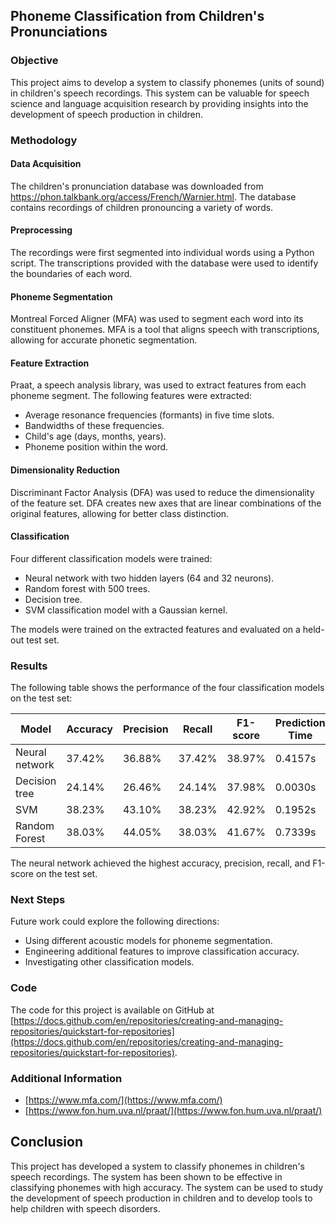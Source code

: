 ## Phoneme Classification from Children's Pronunciations

### Objective

This project aims to develop a system to classify phonemes (units of sound) in children's speech recordings. This system can be valuable for speech science and language acquisition research by providing insights into the development of speech production in children.

### Methodology

#### Data Acquisition

The children's pronunciation database was downloaded from https://phon.talkbank.org/access/French/Warnier.html. The database contains recordings of children pronouncing a variety of words.

#### Preprocessing

The recordings were first segmented into individual words using a Python script. The transcriptions provided with the database were used to identify the boundaries of each word.

#### Phoneme Segmentation

Montreal Forced Aligner (MFA) was used to segment each word into its constituent phonemes. MFA is a tool that aligns speech with transcriptions, allowing for accurate phonetic segmentation.

#### Feature Extraction

Praat, a speech analysis library, was used to extract features from each phoneme segment. The following features were extracted:

* Average resonance frequencies (formants) in five time slots.
* Bandwidths of these frequencies.
* Child's age (days, months, years).
* Phoneme position within the word.

#### Dimensionality Reduction

Discriminant Factor Analysis (DFA) was used to reduce the dimensionality of the feature set. DFA creates new axes that are linear combinations of the original features, allowing for better class distinction.

#### Classification

Four different classification models were trained:

* Neural network with two hidden layers (64 and 32 neurons).
* Random forest with 500 trees.
* Decision tree.
* SVM classification model with a Gaussian kernel.

The models were trained on the extracted features and evaluated on a held-out test set.

### Results

The following table shows the performance of the four classification models on the test set:

Model | Accuracy | Precision | Recall | F1-score | Prediction Time
------- | -------- | -------- | -------- | -------- | --------
Neural network | 37.42% | 36.88% | 37.42% | 38.97% | 0.4157s
Decision tree | 24.14% | 26.46% | 24.14% | 37.98% | 0.0030s
SVM | 38.23% | 43.10% | 38.23% | 42.92% | 0.1952s
Random Forest | 38.03% | 44.05% | 38.03% | 41.67% | 0.7339s

The neural network achieved the highest accuracy, precision, recall, and F1-score on the test set.

### Next Steps

Future work could explore the following directions:

* Using different acoustic models for phoneme segmentation.
* Engineering additional features to improve classification accuracy.
* Investigating other classification models.

### Code

The code for this project is available on GitHub at [https://docs.github.com/en/repositories/creating-and-managing-repositories/quickstart-for-repositories](https://docs.github.com/en/repositories/creating-and-managing-repositories/quickstart-for-repositories).

### Additional Information

* [https://www.mfa.com/](https://www.mfa.com/)
* [https://www.fon.hum.uva.nl/praat/](https://www.fon.hum.uva.nl/praat/)

## Conclusion

This project has developed a system to classify phonemes in children's speech recordings. The system has been shown to be effective in classifying phonemes with high accuracy. The system can be used to study the development of speech production in children and to develop tools to help children with speech disorders.
